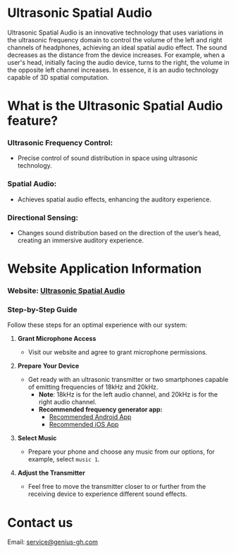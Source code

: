 # Ultrasonic Spatial Audio

Ultrasonic Spatial Audio is an innovative technology that uses variations in the ultrasonic frequency domain to control the volume of the left and right channels of headphones, achieving an ideal spatial audio effect. The sound decreases as the distance from the device increases. For example, when a user's head, initially facing the audio device, turns to the right, the volume in the opposite left channel increases. In essence, it is an audio technology capable of 3D spatial computation.

# What is the Ultrasonic Spatial Audio feature?

### **Ultrasonic Frequency Control**:  
- Precise control of sound distribution in space using ultrasonic technology.

### **Spatial Audio**:  
- Achieves spatial audio effects, enhancing the auditory experience.

### **Directional Sensing**:  
- Changes sound distribution based on the direction of the user’s head, creating an immersive auditory experience.

# Website Application Information

### Website: [Ultrasonic Spatial Audio](https://webaudio-a780d.web.app/)

### Step-by-Step Guide

Follow these steps for an optimal experience with our system:

1. **Grant Microphone Access**
   - Visit our website and agree to grant microphone permissions.

2. **Prepare Your Device**
   - Get ready with an ultrasonic transmitter or two smartphones capable of emitting frequencies of 18kHz and 20kHz. 
     - **Note**: 18kHz is for the left audio channel, and 20kHz is for the right audio channel.
     - **Recommended frequency generator app:**
        - [Recommended Android App](https://play.google.com/store/apps/details?id=com.boedec.hoel.frequencygenerator&hl=zh_TW&gl=US)
        - [Recommended iOS App](https://apps.apple.com/app/id1487749953)

3. **Select Music**
   - Prepare your phone and choose any music from our options, for example, select `music 1`.

4. **Adjust the Transmitter**
   - Feel free to move the transmitter closer to or further from the receiving device to experience different sound effects.

# Contact us

Email: [service@genius-gh.com](mailto:service@genius-gh.com)
